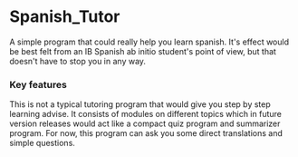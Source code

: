 # Spanish_Tutor
A simple program that could really help you learn spanish. It's effect would be best felt from an IB Spanish ab initio student's point of view,
but that doesn't have to stop you in any way.

### Key features
This is not a typical tutoring program that would give you step by step learning advise. It consists of modules on different topics which in future version
releases would act like a compact quiz program and summarizer program.
For now, this program can ask you some direct translations and simple questions.
